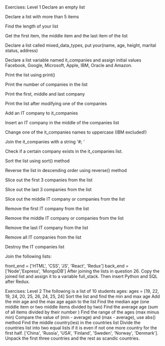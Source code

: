 Exercises: Level 1
Declare an empty list

Declare a list with more than 5 items

Find the length of your list

Get the first item, the middle item and the last item of the list

Declare a list called mixed_data_types, put your(name, age, height, marital status, address)

Declare a list variable named it_companies and assign initial values Facebook, Google, Microsoft, Apple, IBM, Oracle and Amazon.

Print the list using print()

Print the number of companies in the list

Print the first, middle and last company

Print the list after modifying one of the companies

Add an IT company to it_companies

Insert an IT company in the middle of the companies list

Change one of the it_companies names to uppercase (IBM excluded!)

Join the it_companies with a string '#;  '

Check if a certain company exists in the it_companies list.

Sort the list using sort() method

Reverse the list in descending order using reverse() method

Slice out the first 3 companies from the list

Slice out the last 3 companies from the list

Slice out the middle IT company or companies from the list

Remove the first IT company from the list

Remove the middle IT company or companies from the list

Remove the last IT company from the list

Remove all IT companies from the list

Destroy the IT companies list

Join the following lists:

front_end = ['HTML', 'CSS', 'JS', 'React', 'Redux']
back_end = ['Node','Express', 'MongoDB']
After joining the lists in question 26. Copy the joined list and assign it to a variable full_stack. Then insert Python and SQL after Redux.

Exercises: Level 2
The following is a list of 10 students ages:
ages = [19, 22, 19, 24, 20, 25, 26, 24, 25, 24]
Sort the list and find the min and max age
Add the min age and the max age again to the list
Find the median age (one middle item or two middle items divided by two)
Find the average age (sum of all items divided by their number )
Find the range of the ages (max minus min)
Compare the value of (min - average) and (max - average), use abs() method
Find the middle country(ies) in the countries list
Divide the countries list into two equal lists if it is even if not one more country for the first half.
['China', 'Russia', 'USA', 'Finland', 'Sweden', 'Norway', 'Denmark']. Unpack the first three countries and the rest as scandic countries.